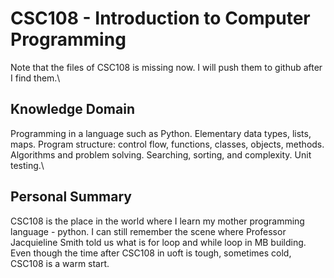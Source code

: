 # CSC108 - Introduction to Computer Programming
Note that the files of CSC108 is missing now. I will push them to github after I find them.\

## Knowledge Domain
Programming in a language such as Python. Elementary data types, lists, maps. Program structure: control flow, functions, classes, objects, methods. Algorithms and problem solving. Searching, sorting, and complexity. Unit testing.\

## Personal Summary
CSC108 is the place in the world where I learn my mother programming language - python. 
I can still remember the scene where Professor Jacquieline Smith told us what is for loop and while loop in MB building. Even though the time after CSC108 in uoft is tough, sometimes cold, CSC108 is a warm start.
